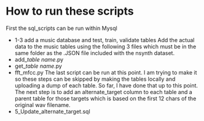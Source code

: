 # How to run these scripts
First the sql_scripts can be run within Mysql
* 1-3 add a music database and test, train, validate tables
Add the actual data to the music tables using the following 3 files which must be in the same folder as the .JSON file included with the nsynth dataset.
* add_*table name*.py
* get_*table name*.py
* fft_mfcc.py
The last script can be run at this point. I am trying to make it so these steps can be skipped by making the tables locally and uploading a dump of each table. So far, I have done that up to this point. The next step is to add an alternate_target column to each table and a parent table for those targets which is based on the first 12 chars of the original wav filename.
* 5_Update_alternate_target.sql
